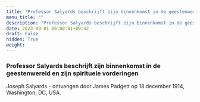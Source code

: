 ```yaml
---
title: "Professor Salyards beschrijft zijn binnenkomst in de geestenwereld en zijn spirituele vorderingen"
menu_title: ""
description: "Professor Salyards beschrijft zijn binnenkomst in de geestenwereld en zijn spirituele vorderingen"
date: 2023-09-01 06:00:01+00:42
draft: False
hidden: True
weight:
---
```

### Professor Salyards beschrijft zijn binnenkomst in de geestenwereld en zijn spirituele vorderingen

Joseph Salyards - ontvangen door James Padgett op 18 december 1914, Washington, DC, USA.
